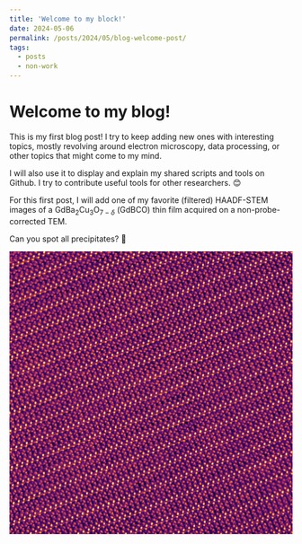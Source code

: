 ```yaml
---
title: 'Welcome to my block!'
date: 2024-05-06
permalink: /posts/2024/05/blog-welcome-post/
tags:
  - posts
  - non-work
---
```



Welcome to my blog!
======

This is my first blog post! I try to keep adding new ones with interesting topics, mostly revolving around electron microscopy, data processing, or other topics that might come to my mind. 

I will also use it to display and explain my shared scripts and tools on Github. I try to contribute useful tools for other researchers. 😊

For this first post, I will add one of my favorite (filtered) HAADF-STEM images of a GdBa$_2$Cu$_3$O$_{7-\delta}$ (GdBCO) thin film acquired on a non-probe-corrected TEM.

Can you spot all precipitates? 👻

![GdBCO](/images/hrtem.png)





